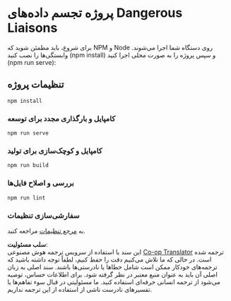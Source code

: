 <!--
CO_OP_TRANSLATOR_METADATA:
{
  "original_hash": "5c51a54dd89075a7a362890117b7ed9e",
  "translation_date": "2025-08-24T22:34:08+00:00",
  "source_file": "3-Data-Visualization/13-meaningful-visualizations/starter/README.md",
  "language_code": "fa"
}
-->
# پروژه تجسم داده‌های Dangerous Liaisons

برای شروع، باید مطمئن شوید که NPM و Node روی دستگاه شما اجرا می‌شوند. وابستگی‌ها را نصب کنید (npm install) و سپس پروژه را به صورت محلی اجرا کنید (npm run serve):

## تنظیمات پروژه  
```
npm install
```

### کامپایل و بارگذاری مجدد برای توسعه  
```
npm run serve
```

### کامپایل و کوچک‌سازی برای تولید  
```
npm run build
```

### بررسی و اصلاح فایل‌ها  
```
npm run lint
```

### سفارشی‌سازی تنظیمات  
به [مرجع تنظیمات](https://cli.vuejs.org/config/) مراجعه کنید.  

**سلب مسئولیت**:  
این سند با استفاده از سرویس ترجمه هوش مصنوعی [Co-op Translator](https://github.com/Azure/co-op-translator) ترجمه شده است. در حالی که ما تلاش می‌کنیم دقت را حفظ کنیم، لطفاً توجه داشته باشید که ترجمه‌های خودکار ممکن است شامل خطاها یا نادرستی‌ها باشند. سند اصلی به زبان اصلی آن باید به عنوان منبع معتبر در نظر گرفته شود. برای اطلاعات حساس، توصیه می‌شود از ترجمه انسانی حرفه‌ای استفاده کنید. ما مسئولیتی در قبال سوء تفاهم‌ها یا تفسیرهای نادرست ناشی از استفاده از این ترجمه نداریم.